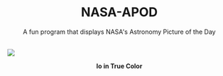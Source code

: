 <div align="center">
  <h1>
    NASA-APOD
  </h1>
</div>
  
<div align="center">
  A fun program that displays NASA's Astronomy Picture of the Day
</div>

<br>

![](https://apod.nasa.gov/apod/image/2212/iotruecolor_galileo_2796.jpg)

<p align = "center">
  <b>Io in True Color</b>
</p>
